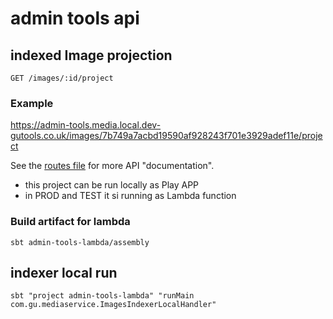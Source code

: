 # admin tools api

## indexed Image projection

    GET /images/:id/project

### Example

https://admin-tools.media.local.dev-gutools.co.uk/images/7b749a7acbd19590af928243f701e3929adef11e/project

See the [routes file](https://github.com/guardian/media-service/blob/master/admin-tools/conf/routes) for more API
"documentation".

- this project can be run locally as Play APP
- in PROD and TEST it si running as Lambda function

### Build artifact for lambda

`sbt admin-tools-lambda/assembly`

## indexer local run

`sbt "project admin-tools-lambda" "runMain com.gu.mediaservice.ImagesIndexerLocalHandler"`
